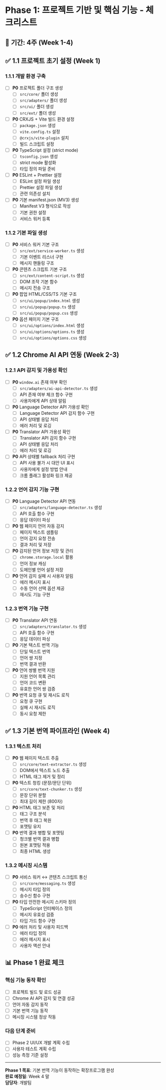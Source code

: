 # Phase 1: 프로젝트 기반 및 핵심 기능 - 체크리스트

## 📅 기간: 4주 (Week 1-4)

## ✅ 1.1 프로젝트 초기 설정 (Week 1)

### 1.1.1 개발 환경 구축
- [ ] **P0** 프로젝트 폴더 구조 생성
  - [ ] `src/core/` 폴더 생성
  - [ ] `src/adapters/` 폴더 생성  
  - [ ] `src/ui/` 폴더 생성
  - [ ] `src/ext/` 폴더 생성
- [ ] **P0** CRXJS + Vite 빌드 환경 설정
  - [ ] `package.json` 생성
  - [ ] `vite.config.ts` 설정
  - [ ] `@crxjs/vite-plugin` 설치
  - [ ] 빌드 스크립트 설정
- [ ] **P0** TypeScript 설정 (strict mode)
  - [ ] `tsconfig.json` 생성
  - [ ] strict mode 활성화
  - [ ] 타입 정의 파일 준비
- [ ] **P0** ESLint + Prettier 설정
  - [ ] ESLint 설정 파일 생성
  - [ ] Prettier 설정 파일 생성
  - [ ] 관련 의존성 설치
- [ ] **P0** 기본 manifest.json (MV3) 생성
  - [ ] Manifest V3 형식으로 작성
  - [ ] 기본 권한 설정
  - [ ] 서비스 워커 등록

### 1.1.2 기본 파일 생성
- [ ] **P0** 서비스 워커 기본 구조
  - [ ] `src/ext/service-worker.ts` 생성
  - [ ] 기본 이벤트 리스너 구현
  - [ ] 메시지 핸들링 구조
- [ ] **P0** 콘텐츠 스크립트 기본 구조
  - [ ] `src/ext/content-script.ts` 생성
  - [ ] DOM 조작 기본 함수
  - [ ] 메시지 전송 구조
- [ ] **P0** 팝업 HTML/CSS/TS 기본 구조
  - [ ] `src/ui/popup/index.html` 생성
  - [ ] `src/ui/popup/popup.ts` 생성
  - [ ] `src/ui/popup/popup.css` 생성
- [ ] **P0** 옵션 페이지 기본 구조
  - [ ] `src/ui/options/index.html` 생성
  - [ ] `src/ui/options/options.ts` 생성
  - [ ] `src/ui/options/options.css` 생성

## ✅ 1.2 Chrome AI API 연동 (Week 2-3)

### 1.2.1 API 감지 및 가용성 확인
- [ ] **P0** `window.ai` 존재 여부 확인
  - [ ] `src/adapters/ai-api-detector.ts` 생성
  - [ ] API 존재 여부 체크 함수 구현
  - [ ] 사용자에게 API 상태 알림
- [ ] **P0** Language Detector API 가용성 확인
  - [ ] Language Detector API 감지 함수 구현
  - [ ] API 상태별 응답 처리
  - [ ] 에러 처리 및 로깅
- [ ] **P0** Translator API 가용성 확인
  - [ ] Translator API 감지 함수 구현
  - [ ] API 상태별 응답 처리
  - [ ] 에러 처리 및 로깅
- [ ] **P0** API 상태별 fallback 처리 구현
  - [ ] API 사용 불가 시 대안 UI 표시
  - [ ] 사용자에게 설정 방법 안내
  - [ ] 크롬 플래그 활성화 링크 제공

### 1.2.2 언어 감지 기능 구현
- [ ] **P0** Language Detector API 연동
  - [ ] `src/adapters/language-detector.ts` 생성
  - [ ] API 호출 함수 구현
  - [ ] 응답 데이터 파싱
- [ ] **P0** 웹 페이지 언어 자동 감지
  - [ ] 페이지 텍스트 샘플링
  - [ ] 언어 감지 요청 전송
  - [ ] 결과 처리 및 저장
- [ ] **P0** 감지된 언어 정보 저장 및 관리
  - [ ] `chrome.storage.local` 활용
  - [ ] 언어 정보 캐싱
  - [ ] 도메인별 언어 설정 저장
- [ ] **P0** 언어 감지 실패 시 사용자 알림
  - [ ] 에러 메시지 표시
  - [ ] 수동 언어 선택 옵션 제공
  - [ ] 재시도 기능 구현

### 1.2.3 번역 기능 구현
- [ ] **P0** Translator API 연동
  - [ ] `src/adapters/translator.ts` 생성
  - [ ] API 호출 함수 구현
  - [ ] 응답 데이터 파싱
- [ ] **P0** 기본 텍스트 번역 기능
  - [ ] 단일 텍스트 번역
  - [ ] 언어 쌍 지정
  - [ ] 번역 결과 반환
- [ ] **P0** 언어 쌍별 번역 지원
  - [ ] 지원 언어 목록 관리
  - [ ] 언어 코드 변환
  - [ ] 유효한 언어 쌍 검증
- [ ] **P0** 번역 요청 큐 및 재시도 로직
  - [ ] 요청 큐 구현
  - [ ] 실패 시 재시도 로직
  - [ ] 동시 요청 제한

## ✅ 1.3 기본 번역 파이프라인 (Week 4)

### 1.3.1 텍스트 처리
- [ ] **P0** 웹 페이지 텍스트 추출
  - [ ] `src/core/text-extractor.ts` 생성
  - [ ] DOM에서 텍스트 노드 추출
  - [ ] HTML 태그 제거 및 정리
- [ ] **P0** 텍스트 청킹 (문장/문단 단위)
  - [ ] `src/core/text-chunker.ts` 생성
  - [ ] 문장 단위 분할
  - [ ] 최대 길이 제한 (800자)
- [ ] **P0** HTML 태그 보존 및 처리
  - [ ] 태그 구조 분석
  - [ ] 번역 후 태그 복원
  - [ ] 포맷팅 유지
- [ ] **P0** 번역 결과 병합 및 포맷팅
  - [ ] 청크별 번역 결과 병합
  - [ ] 원본 포맷팅 적용
  - [ ] 최종 HTML 생성

### 1.3.2 메시징 시스템
- [ ] **P0** 서비스 워커 ↔ 콘텐츠 스크립트 통신
  - [ ] `src/core/messaging.ts` 생성
  - [ ] 메시지 타입 정의
  - [ ] 송수신 함수 구현
- [ ] **P0** 타입 안전한 메시지 스키마 정의
  - [ ] TypeScript 인터페이스 정의
  - [ ] 메시지 유효성 검증
  - [ ] 타입 가드 함수 구현
- [ ] **P0** 에러 처리 및 사용자 피드백
  - [ ] 에러 타입 정의
  - [ ] 에러 메시지 표시
  - [ ] 사용자 액션 안내

## 📊 Phase 1 완료 체크

### 핵심 기능 동작 확인
- [ ] 프로젝트 빌드 및 로드 성공
- [ ] Chrome AI API 감지 및 연결 성공
- [ ] 언어 자동 감지 동작
- [ ] 기본 번역 기능 동작
- [ ] 메시징 시스템 정상 작동

### 다음 단계 준비
- [ ] Phase 2 UI/UX 개발 계획 수립
- [ ] 사용자 테스트 계획 수립
- [ ] 성능 측정 기준 설정

---

**Phase 1 목표**: 기본 번역 기능이 동작하는 확장프로그램 완성  
**완료 예정일**: Week 4 말  
**담당자**: 개발팀

